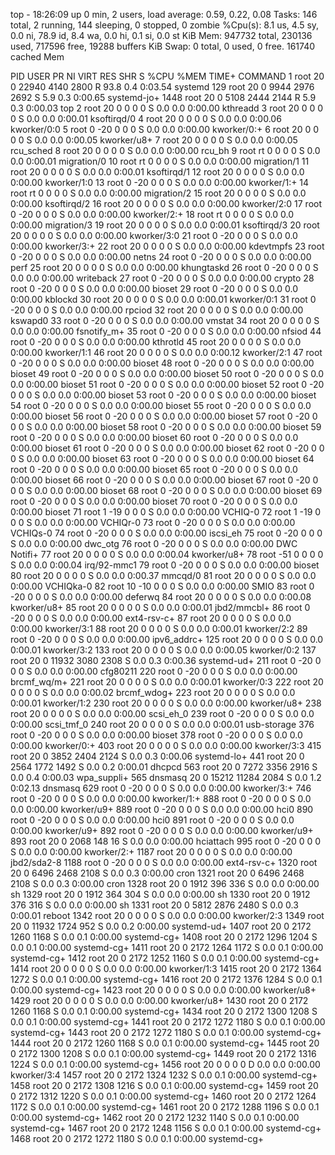 top - 18:26:09 up 0 min,  2 users,  load average: 0.59, 0.22, 0.08
Tasks: 146 total,   2 running, 144 sleeping,   0 stopped,   0 zombie
%Cpu(s):  8.1 us,  4.5 sy,  0.0 ni, 78.9 id,  8.4 wa,  0.0 hi,  0.1 si,  0.0 st
KiB Mem:    947732 total,   230136 used,   717596 free,    19288 buffers
KiB Swap:        0 total,        0 used,        0 free.   161740 cached Mem

  PID USER      PR  NI    VIRT    RES    SHR S  %CPU %MEM     TIME+ COMMAND
    1 root      20   0   22940   4140   2800 R  93.8  0.4   0:03.54 systemd
  129 root      20   0    9944   2976   2692 S   5.9  0.3   0:00.65 systemd-jo+
 1448 root      20   0    5108   2444   2144 R   5.9  0.3   0:00.03 top
    2 root      20   0       0      0      0 S   0.0  0.0   0:00.00 kthreadd
    3 root      20   0       0      0      0 S   0.0  0.0   0:00.01 ksoftirqd/0
    4 root      20   0       0      0      0 S   0.0  0.0   0:00.06 kworker/0:0
    5 root       0 -20       0      0      0 S   0.0  0.0   0:00.00 kworker/0:+
    6 root      20   0       0      0      0 S   0.0  0.0   0:00.05 kworker/u8+
    7 root      20   0       0      0      0 S   0.0  0.0   0:00.05 rcu_sched
    8 root      20   0       0      0      0 S   0.0  0.0   0:00.00 rcu_bh
    9 root      rt   0       0      0      0 S   0.0  0.0   0:00.01 migration/0
   10 root      rt   0       0      0      0 S   0.0  0.0   0:00.00 migration/1
   11 root      20   0       0      0      0 S   0.0  0.0   0:00.01 ksoftirqd/1
   12 root      20   0       0      0      0 S   0.0  0.0   0:00.00 kworker/1:0
   13 root       0 -20       0      0      0 S   0.0  0.0   0:00.00 kworker/1:+
   14 root      rt   0       0      0      0 S   0.0  0.0   0:00.00 migration/2
   15 root      20   0       0      0      0 S   0.0  0.0   0:00.00 ksoftirqd/2
   16 root      20   0       0      0      0 S   0.0  0.0   0:00.00 kworker/2:0
   17 root       0 -20       0      0      0 S   0.0  0.0   0:00.00 kworker/2:+
   18 root      rt   0       0      0      0 S   0.0  0.0   0:00.00 migration/3
   19 root      20   0       0      0      0 S   0.0  0.0   0:00.01 ksoftirqd/3
   20 root      20   0       0      0      0 S   0.0  0.0   0:00.00 kworker/3:0
   21 root       0 -20       0      0      0 S   0.0  0.0   0:00.00 kworker/3:+
   22 root      20   0       0      0      0 S   0.0  0.0   0:00.00 kdevtmpfs
   23 root       0 -20       0      0      0 S   0.0  0.0   0:00.00 netns
   24 root       0 -20       0      0      0 S   0.0  0.0   0:00.00 perf
   25 root      20   0       0      0      0 S   0.0  0.0   0:00.00 khungtaskd
   26 root       0 -20       0      0      0 S   0.0  0.0   0:00.00 writeback
   27 root       0 -20       0      0      0 S   0.0  0.0   0:00.00 crypto
   28 root       0 -20       0      0      0 S   0.0  0.0   0:00.00 bioset
   29 root       0 -20       0      0      0 S   0.0  0.0   0:00.00 kblockd
   30 root      20   0       0      0      0 S   0.0  0.0   0:00.01 kworker/0:1
   31 root       0 -20       0      0      0 S   0.0  0.0   0:00.00 rpciod
   32 root      20   0       0      0      0 S   0.0  0.0   0:00.00 kswapd0
   33 root       0 -20       0      0      0 S   0.0  0.0   0:00.00 vmstat
   34 root      20   0       0      0      0 S   0.0  0.0   0:00.00 fsnotify_m+
   35 root       0 -20       0      0      0 S   0.0  0.0   0:00.00 nfsiod
   44 root       0 -20       0      0      0 S   0.0  0.0   0:00.00 kthrotld
   45 root      20   0       0      0      0 S   0.0  0.0   0:00.00 kworker/1:1
   46 root      20   0       0      0      0 S   0.0  0.0   0:00.12 kworker/2:1
   47 root       0 -20       0      0      0 S   0.0  0.0   0:00.00 bioset
   48 root       0 -20       0      0      0 S   0.0  0.0   0:00.00 bioset
   49 root       0 -20       0      0      0 S   0.0  0.0   0:00.00 bioset
   50 root       0 -20       0      0      0 S   0.0  0.0   0:00.00 bioset
   51 root       0 -20       0      0      0 S   0.0  0.0   0:00.00 bioset
   52 root       0 -20       0      0      0 S   0.0  0.0   0:00.00 bioset
   53 root       0 -20       0      0      0 S   0.0  0.0   0:00.00 bioset
   54 root       0 -20       0      0      0 S   0.0  0.0   0:00.00 bioset
   55 root       0 -20       0      0      0 S   0.0  0.0   0:00.00 bioset
   56 root       0 -20       0      0      0 S   0.0  0.0   0:00.00 bioset
   57 root       0 -20       0      0      0 S   0.0  0.0   0:00.00 bioset
   58 root       0 -20       0      0      0 S   0.0  0.0   0:00.00 bioset
   59 root       0 -20       0      0      0 S   0.0  0.0   0:00.00 bioset
   60 root       0 -20       0      0      0 S   0.0  0.0   0:00.00 bioset
   61 root       0 -20       0      0      0 S   0.0  0.0   0:00.00 bioset
   62 root       0 -20       0      0      0 S   0.0  0.0   0:00.00 bioset
   63 root       0 -20       0      0      0 S   0.0  0.0   0:00.00 bioset
   64 root       0 -20       0      0      0 S   0.0  0.0   0:00.00 bioset
   65 root       0 -20       0      0      0 S   0.0  0.0   0:00.00 bioset
   66 root       0 -20       0      0      0 S   0.0  0.0   0:00.00 bioset
   67 root       0 -20       0      0      0 S   0.0  0.0   0:00.00 bioset
   68 root       0 -20       0      0      0 S   0.0  0.0   0:00.00 bioset
   69 root       0 -20       0      0      0 S   0.0  0.0   0:00.00 bioset
   70 root       0 -20       0      0      0 S   0.0  0.0   0:00.00 bioset
   71 root       1 -19       0      0      0 S   0.0  0.0   0:00.00 VCHIQ-0
   72 root       1 -19       0      0      0 S   0.0  0.0   0:00.00 VCHIQr-0
   73 root       0 -20       0      0      0 S   0.0  0.0   0:00.00 VCHIQs-0
   74 root       0 -20       0      0      0 S   0.0  0.0   0:00.00 iscsi_eh
   75 root       0 -20       0      0      0 S   0.0  0.0   0:00.00 dwc_otg
   76 root       0 -20       0      0      0 S   0.0  0.0   0:00.00 DWC Notifi+
   77 root      20   0       0      0      0 S   0.0  0.0   0:00.04 kworker/u8+
   78 root     -51   0       0      0      0 S   0.0  0.0   0:00.04 irq/92-mmc1
   79 root       0 -20       0      0      0 S   0.0  0.0   0:00.00 bioset
   80 root      20   0       0      0      0 S   0.0  0.0   0:00.37 mmcqd/0
   81 root      20   0       0      0      0 S   0.0  0.0   0:00.00 VCHIQka-0
   82 root      10 -10       0      0      0 S   0.0  0.0   0:00.00 SMIO
   83 root       0 -20       0      0      0 S   0.0  0.0   0:00.00 deferwq
   84 root      20   0       0      0      0 S   0.0  0.0   0:00.08 kworker/u8+
   85 root      20   0       0      0      0 S   0.0  0.0   0:00.01 jbd2/mmcbl+
   86 root       0 -20       0      0      0 S   0.0  0.0   0:00.00 ext4-rsv-c+
   87 root      20   0       0      0      0 S   0.0  0.0   0:00.00 kworker/3:1
   88 root      20   0       0      0      0 S   0.0  0.0   0:00.01 kworker/2:2
   89 root       0 -20       0      0      0 S   0.0  0.0   0:00.00 ipv6_addrc+
  125 root      20   0       0      0      0 S   0.0  0.0   0:00.01 kworker/3:2
  133 root      20   0       0      0      0 S   0.0  0.0   0:00.05 kworker/0:2
  137 root      20   0   11932   3080   2308 S   0.0  0.3   0:00.36 systemd-ud+
  211 root       0 -20       0      0      0 S   0.0  0.0   0:00.00 cfg80211
  220 root       0 -20       0      0      0 S   0.0  0.0   0:00.00 brcmf_wq/m+
  221 root      20   0       0      0      0 S   0.0  0.0   0:00.01 kworker/0:3
  222 root      20   0       0      0      0 S   0.0  0.0   0:00.02 brcmf_wdog+
  223 root      20   0       0      0      0 S   0.0  0.0   0:00.01 kworker/1:2
  230 root      20   0       0      0      0 S   0.0  0.0   0:00.00 kworker/u8+
  238 root      20   0       0      0      0 S   0.0  0.0   0:00.00 scsi_eh_0
  239 root       0 -20       0      0      0 S   0.0  0.0   0:00.00 scsi_tmf_0
  240 root      20   0       0      0      0 S   0.0  0.0   0:00.01 usb-storage
  376 root       0 -20       0      0      0 S   0.0  0.0   0:00.00 bioset
  378 root       0 -20       0      0      0 S   0.0  0.0   0:00.00 kworker/0:+
  403 root      20   0       0      0      0 S   0.0  0.0   0:00.00 kworker/3:3
  415 root      20   0    3852   2404   2124 S   0.0  0.3   0:00.06 systemd-lo+
  441 root      20   0    2564   1772   1492 S   0.0  0.2   0:00.01 dhcpcd
  563 root      20   0    7272   3356   2916 S   0.0  0.4   0:00.03 wpa_suppli+
  565 dnsmasq   20   0   15212  11284   2084 S   0.0  1.2   0:02.13 dnsmasq
  629 root       0 -20       0      0      0 S   0.0  0.0   0:00.00 kworker/3:+
  746 root       0 -20       0      0      0 S   0.0  0.0   0:00.00 kworker/1:+
  888 root       0 -20       0      0      0 S   0.0  0.0   0:00.00 kworker/u9+
  889 root       0 -20       0      0      0 S   0.0  0.0   0:00.00 hci0
  890 root       0 -20       0      0      0 S   0.0  0.0   0:00.00 hci0
  891 root       0 -20       0      0      0 S   0.0  0.0   0:00.00 kworker/u9+
  892 root       0 -20       0      0      0 S   0.0  0.0   0:00.00 kworker/u9+
  893 root      20   0    2068    148     16 S   0.0  0.0   0:00.00 hciattach
  995 root       0 -20       0      0      0 S   0.0  0.0   0:00.00 kworker/2:+
 1187 root      20   0       0      0      0 S   0.0  0.0   0:00.00 jbd2/sda2-8
 1188 root       0 -20       0      0      0 S   0.0  0.0   0:00.00 ext4-rsv-c+
 1320 root      20   0    6496   2468   2108 S   0.0  0.3   0:00.00 cron
 1321 root      20   0    6496   2468   2108 S   0.0  0.3   0:00.00 cron
 1328 root      20   0    1912    396    336 S   0.0  0.0   0:00.00 sh
 1329 root      20   0    1912    364    304 S   0.0  0.0   0:00.00 sh
 1330 root      20   0    1912    376    316 S   0.0  0.0   0:00.00 sh
 1331 root      20   0    5812   2876   2480 S   0.0  0.3   0:00.01 reboot
 1342 root      20   0       0      0      0 S   0.0  0.0   0:00.00 kworker/2:3
 1349 root      20   0   11932   1724    952 S   0.0  0.2   0:00.00 systemd-ud+
 1407 root      20   0    2172   1260   1168 S   0.0  0.1   0:00.00 systemd-cg+
 1408 root      20   0    2172   1296   1204 S   0.0  0.1   0:00.00 systemd-cg+
 1411 root      20   0    2172   1264   1172 S   0.0  0.1   0:00.00 systemd-cg+
 1412 root      20   0    2172   1252   1160 S   0.0  0.1   0:00.00 systemd-cg+
 1414 root      20   0       0      0      0 S   0.0  0.0   0:00.00 kworker/1:3
 1415 root      20   0    2172   1364   1272 S   0.0  0.1   0:00.00 systemd-cg+
 1416 root      20   0    2172   1376   1284 S   0.0  0.1   0:00.00 systemd-cg+
 1423 root      20   0       0      0      0 S   0.0  0.0   0:00.00 kworker/u8+
 1429 root      20   0       0      0      0 S   0.0  0.0   0:00.00 kworker/u8+
 1430 root      20   0    2172   1260   1168 S   0.0  0.1   0:00.00 systemd-cg+
 1434 root      20   0    2172   1300   1208 S   0.0  0.1   0:00.00 systemd-cg+
 1441 root      20   0    2172   1272   1180 S   0.0  0.1   0:00.00 systemd-cg+
 1443 root      20   0    2172   1272   1180 S   0.0  0.1   0:00.00 systemd-cg+
 1444 root      20   0    2172   1260   1168 S   0.0  0.1   0:00.00 systemd-cg+
 1445 root      20   0    2172   1300   1208 S   0.0  0.1   0:00.00 systemd-cg+
 1449 root      20   0    2172   1316   1224 S   0.0  0.1   0:00.00 systemd-cg+
 1456 root      20   0       0      0      0 D   0.0  0.0   0:00.00 kworker/3:4
 1457 root      20   0    2172   1324   1232 S   0.0  0.1   0:00.00 systemd-cg+
 1458 root      20   0    2172   1308   1216 S   0.0  0.1   0:00.00 systemd-cg+
 1459 root      20   0    2172   1312   1220 S   0.0  0.1   0:00.00 systemd-cg+
 1460 root      20   0    2172   1264   1172 S   0.0  0.1   0:00.00 systemd-cg+
 1461 root      20   0    2172   1288   1196 S   0.0  0.1   0:00.00 systemd-cg+
 1462 root      20   0    2172   1232   1140 S   0.0  0.1   0:00.00 systemd-cg+
 1467 root      20   0    2172   1248   1156 S   0.0  0.1   0:00.00 systemd-cg+
 1468 root      20   0    2172   1272   1180 S   0.0  0.1   0:00.00 systemd-cg+
